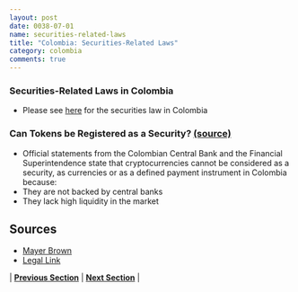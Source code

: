 ```yaml
---
layout: post
date: 0038-07-01
name: securities-related-laws
title: "Colombia: Securities-Related Laws"
category: colombia
comments: true
---
```

### Securities-Related Laws in Colombia
- Please see [here](https://www.mayerbrown.com/files/Publication/4868229b-de56-4b53-8669-a55fcfdd728a/Presentation/PublicationAttachment/56e374b9-fab3-467f-b3b1-aa1d67beafbb/Update_New_Regulations_Moveable_Assets_Colombia_0414.pdf) for the securities law in Colombia  

### Can Tokens be Registered as a Security? [(source)]( https://www.legalink.ch/xms/files/NEWS/Legalink_ICOS_and_Token_Sales.pdf)
- Official statements from the Colombian Central Bank and the Financial Superintendence state that cryptocurrencies cannot be considered as a security, as currencies or as a defined payment instrument in Colombia because:
- They are not backed by central banks 
- They lack high liquidity in the market 

Sources 
--- 
- [Mayer Brown](https://www.mayerbrown.com/files/Publication/4868229b-de56-4b53-8669-a55fcfdd728a/Presentation/PublicationAttachment/56e374b9-fab3-467f-b3b1-aa1d67beafbb/Update_New_Regulations_Moveable_Assets_Colombia_0414.pdf)
- [Legal Link]( https://www.legalink.ch/xms/files/NEWS/Legalink_ICOS_and_Token_Sales.pdf)


| **[Previous Section](https://neo-project.github.io/global-blockchain-compliance-hub//colombia/colombia-laws-token-sales.html)** | **[Next Section](https://neo-project.github.io/global-blockchain-compliance-hub//colombia/colombia-privacy-and-data-protection.html)** |
